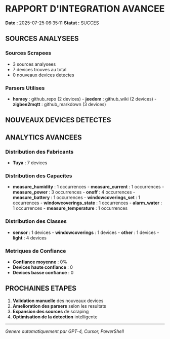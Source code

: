 ﻿# RAPPORT D'INTEGRATION AVANCEE

**Date :** 2025-07-25 06:35:11
**Statut :** SUCCES

## SOURCES ANALYSEES

### Sources Scrapees
- 3 sources analysees
- 7 devices trouves au total
- 0 nouveaux devices detectes

### Parsers Utilises
- **homey** : github_repo (2 devices) - **jeedom** : github_wiki (2 devices) - **zigbee2mqtt** : github_markdown (3 devices)

## NOUVEAUX DEVICES DETECTES



## ANALYTICS AVANCEES

### Distribution des Fabricants
- **Tuya** : 7 devices

### Distribution des Capacites
- **measure_humidity** : 1 occurrences - **measure_current** : 1 occurrences - **measure_power** : 3 occurrences - **onoff** : 4 occurrences - **measure_battery** : 1 occurrences - **windowcoverings_set** : 1 occurrences - **windowcoverings_state** : 1 occurrences - **alarm_water** : 1 occurrences - **measure_temperature** : 1 occurrences

### Distribution des Classes
- **sensor** : 1 devices - **windowcoverings** : 1 devices - **other** : 1 devices - **light** : 4 devices

### Metriques de Confiance
- **Confiance moyenne** : 0%
- **Devices haute confiance** : 0
- **Devices basse confiance** : 0

## PROCHAINES ETAPES

1. **Validation manuelle** des nouveaux devices
2. **Amelioration des parsers** selon les resultats
3. **Expansion des sources** de scraping
4. **Optimisation de la detection** intelligente

---
*Genere automatiquement par GPT-4, Cursor, PowerShell*

